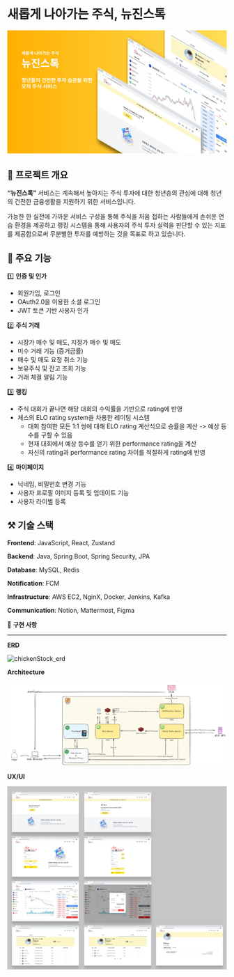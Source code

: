 # 새롭게 나아가는 주식, 뉴진스톡

![image.png](./image.png)

## 📖 **프로젝트 개요**


**“뉴진스톡”** 서비스는 계속해서 높아지는 주식 투자에 대한 청년층의 관심에 대해 청년의 건전한 금융생활을 지원하기 위한 서비스입니다. 

 가능한 한 실전에 가까운 서비스 구성을 통해 주식을 처음 접하는 사람들에게 손쉬운 연습 환경을 제공하고 랭킹 시스템을 통해 사용자의 주식 투자 실력을 판단할 수 있는 지표를 제공함으로써 무분별한 투자를 예방하는 것을 목표로 하고 있습니다.
 



## 🔎 **주요 기능**

1️⃣ **인증 및 인가**

- 회원가입, 로그인
- OAuth2.0을 이용한 소셜 로그인
- JWT 토큰 기반 사용자 인가 

2️⃣ **주식 거래**

- 시장가 매수 및 매도, 지정가 매수 및 매도
- 미수 거래 기능 (증거금률)
- 매수 및 매도 요청 취소 기능
- 보유주식 및 잔고 조회 기능
- 거래 체결 알림 기능

3️⃣ **랭킹** 

- 주식 대회가 끝나면 해당 대회의 수익률을 기반으로 rating에 반영
- 체스의 ELO rating system을 차용한 레이팅 시스템
    - 대회 참여한 모든 1:1 쌍에 대해 ELO rating 계산식으로 승률을 계산 -> 예상 등수를 구할 수 있음
    - 현재 대회에서 예상 등수를 얻기 위한 performance rating을 계산
    - 자신의 rating과 performance rating 차이를 적절하게 rating에 반영


4️⃣ **마이페이지**

- 닉네임, 비밀번호 변경 기능
- 사용자 프로필 이미지 등록 및 업데이트 기능
- 사용자 라이벌 등록





## ⚒️ **기술 스택**

**Frontend**: JavaScript, React, Zustand

**Backend**: Java, Spring Boot, Spring Security, JPA

**Database**: MySQL, Redis

**Notification**: FCM

**Infrastructure**: AWS EC2, NginX, Docker, Jenkins, Kafka

**Communication**: Notion, Mattermost, Figma


📰 **구현 사항**

---

**ERD**

<img width="1143" alt="chickenStock_erd" src="https://github.com/user-attachments/assets/dcaf8945-cd2a-4746-af52-bba5d0f5be42" />

**Architecture**

![image-2.png](./image-2.png)

**UX/UI**

![image-1.png](./image-1.png)

